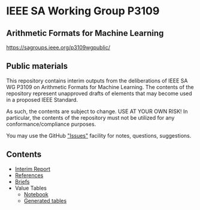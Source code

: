 # IEEE SA Working Group P3109
## Arithmetic Formats for Machine Learning

https://sagroups.ieee.org/p3109wgpublic/

## Public materials

This repository contains interim outputs from the deliberations of IEEE SA WG P3109 on Arithmetic Formats for Machine Learning.  The contents of the repository represent unapproved drafts of elements that may become used in a proposed IEEE Standard. 

As such, the contents are subject to change. USE AT YOUR OWN RISK!
In particular, the contents of the repository must not be utilized for any conformance/compliance purposes.

You may use the GitHub ["Issues"](https://github.com/P3109/Public/issues) facility for notes, questions, suggestions.

## Contents

  - [Interim Report](https://github.com/P3109/Public/blob/main/Shared%20Reports/IEEE%20WG%20P3109%20Interim%20Report%20v3.pdf)
  - [References](References/README.md)
  - [Briefs](Briefs/README.md)
  - Value Tables
     - [Notebook](Value%20Tables/make-value-tables.ipynb)
     - [Generated tables](https://htmlpreview.github.io/?https://github.com/P3109/Public/blob/main/Value%20Tables/html/index.html)
